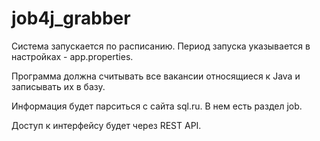 # job4j_grabber

Система запускается по расписанию. Период запуска указывается в настройках - app.properties.

Программа должна считывать все вакансии относящиеся к Java и записывать их в базу.

Информация будет парситься с сайта sql.ru. В нем есть раздел job.

Доступ к интерфейсу будет через REST API.